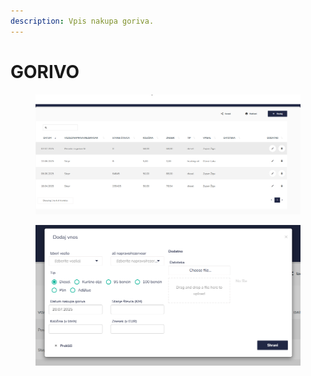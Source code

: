 ```yaml
---
description: Vpis nakupa goriva.
---
```


# GORIVO



<figure><img src=".gitbook/assets/image (251).png" alt=""><figcaption></figcaption></figure>

<figure><img src=".gitbook/assets/image (252).png" alt=""><figcaption></figcaption></figure>
